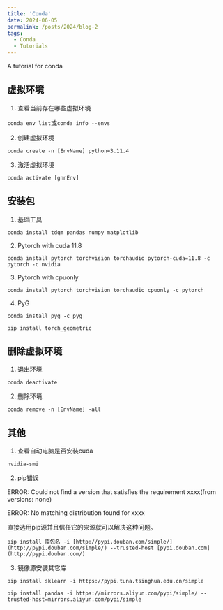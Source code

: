 ```yaml
---
title: 'Conda'
date: 2024-06-05
permalink: /posts/2024/blog-2
tags:
  - Conda
  - Tutorials
---
```


A tutorial for conda


虚拟环境
------

1. 查看当前存在哪些虚拟环境

```conda env list```或```conda info --envs```

2. 创建虚拟环境

```conda create -n [EnvName] python=3.11.4```

3. 激活虚拟环境

```conda activate [gnnEnv]```


安装包
------

1. 基础工具

```conda install tdqm pandas numpy matplotlib```

2. Pytorch with cuda 11.8

```conda install pytorch torchvision torchaudio pytorch-cuda=11.8 -c pytorch -c nvidia```

3. Pytorch with cpuonly

```conda install pytorch torchvision torchaudio cpuonly -c pytorch```

4. PyG

```conda install pyg -c pyg```

```pip install torch_geometric```


删除虚拟环境
------

1. 退出环境

```conda deactivate```

2. 删除环境

```conda remove -n [EnvName] -all```

其他
------

1. 查看自动电脑是否安装cuda

```nvidia-smi```

2. pip错误

ERROR: Could not find a version that satisfies the requirement xxxx(from versions: none)

ERROR: No matching distribution found for xxxx

直接选用pip源并且信任它的来源就可以解决这种问题。

```pip install 库包名 -i [http://pypi.douban.com/simple/](http://pypi.douban.com/simple/) --trusted-host [pypi.douban.com](http://pypi.douban.com/)```

3. 镜像源安装其它库

```pip install sklearn -i https://pypi.tuna.tsinghua.edu.cn/simple```

```pip install pandas -i https://mirrors.aliyun.com/pypi/simple/ --trusted-host=mirrors.aliyun.com/pypi/simple```
